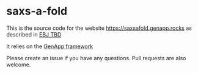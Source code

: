 # saxs-a-fold

This is the source code for the website https://saxsafold.genapp.rocks
as described in [EBJ TBD](https://)

It relies on the [GenApp framework](https://genapp.rocks)

Please create an issue if you have any questions.
Pull requests are also welcome.
